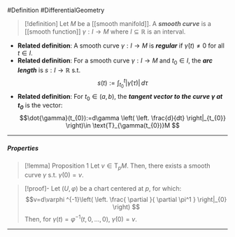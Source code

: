 #Definition #DifferentialGeometry

> [!definition]
> Let $M$ be a [[smooth manifold]]. A ***smooth curve*** is a [[smooth function]] $\gamma:I\to M$ where $I\subseteq \mathbb{R}$ is an interval.
- **Related definition**: A smooth curve $\gamma:I\to M$ is ***regular*** if $\dot{\gamma}(t)\neq 0$ for all $t\in I$.
- **Related definition**: For a smooth curve $\gamma:I\to M$ and $t_{0}\in I$, the ***arc length*** is $s:I\to \mathbb{R}$ s.t. $$s(t):=\int_{t_{0}}^{t} \left| \dot{\gamma}(\tau) \right|  \, d\tau $$ 
- **Related definition**: For $t_{0}\in (a,b)$, the ***tangent vector to the curve $\gamma$ at $t_{0}$*** is the vector: $$\dot{\gamma}(t_{0}):=d\gamma \left( \left. \frac{d}{dt} \right|_{t_{0}}  \right)\in \text{T}_{\gamma(t_{0})}M $$
---
##### Properties
> [!lemma] Proposition 1
> Let $v\in \text{T}_{p}M$. Then, there exists a smooth curve $\gamma$ s.t. $\dot{\gamma}(0)=v$.

> [!proof]-
> Let $(U,\varphi)$ be a chart centered at $p$, for which: $$v=d\varphi ^{-1}\left( \left. \frac{ \partial  }{ \partial \pi^1 }  \right|_{0}  \right) $$Then, for $\gamma(t)=\varphi ^{-1}(t,0,\dots,0)$, $\dot{\gamma}(0)=v$.
---
